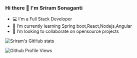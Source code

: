 ### Hi there 👋 I'm Sriram Sonaganti

- 💻 I'm a Full Stack Developer
- 🌱 I’m currently learning Spring boot,React,Nodejs,Angular
- 👯 I’m looking to collaborate on opensource projects


![Sriram's GitHub stats](https://github-readme-stats.vercel.app/api?username=sriramsonaganti&show_icons=true&theme=tokyonight)

![Github Profile Views](https://komarev.com/ghpvc/?username=sriramsonaganti&label=PROFILE+VIEWS)

<!--
**SriramSonaganti/SriramSonaganti** is a ✨ _special_ ✨ repository because its `README.md` (this file) appears on your GitHub profile.

Here are some ideas to get you started:


- 🤔 I’m looking for help with ...
- 💬 Ask me about ...
- 📫 How to reach me: ...
- 😄 Pronouns: ...
- ⚡ Fun fact: ...
-->
